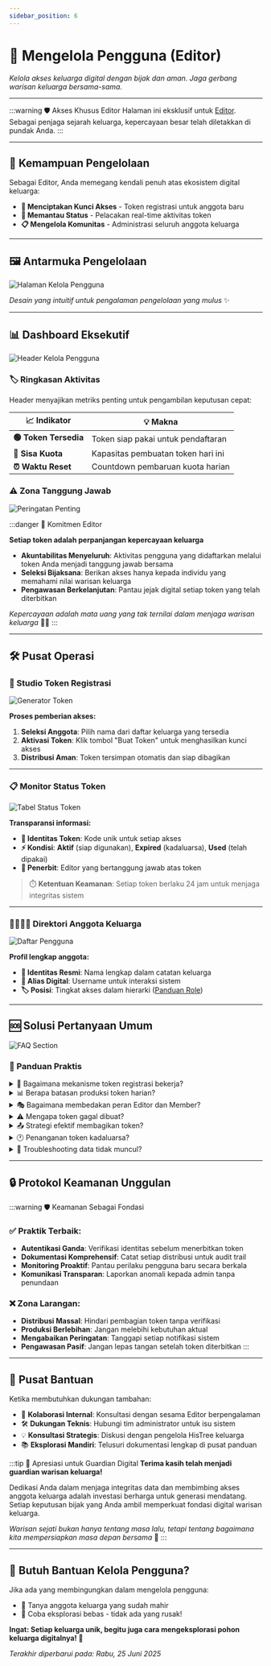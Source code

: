```yaml
---
sidebar_position: 6
---
```

# 👥 Mengelola Pengguna (Editor)

*Kelola akses keluarga digital dengan bijak dan aman. Jaga gerbang warisan keluarga bersama-sama.*

---

:::warning 🛡️ Akses Khusus Editor
Halaman ini eksklusif untuk [Editor](/docs/apa-itu/user_roles_guide#%EF%B8%8F-editor---penjaga-sejarah-keluarga). Sebagai penjaga sejarah keluarga, kepercayaan besar telah diletakkan di pundak Anda.
:::

---

## 🎯 Kemampuan Pengelolaan

Sebagai Editor, Anda memegang kendali penuh atas ekosistem digital keluarga:

- **🎫 Menciptakan Kunci Akses** - Token registrasi untuk anggota baru
- **👀 Memantau Status** - Pelacakan real-time aktivitas token
- **📋 Mengelola Komunitas** - Administrasi seluruh anggota keluarga

---

## 🖼️ Antarmuka Pengelolaan

![Halaman Kelola Pengguna](./img/kelola-pengguna/page.png)

*Desain yang intuitif untuk pengalaman pengelolaan yang mulus* ✨

---

## 📊 Dashboard Eksekutif

![Header Kelola Pengguna](./img/kelola-pengguna/header.png)

### 🏷️ Ringkasan Aktivitas

Header menyajikan metriks penting untuk pengambilan keputusan cepat:

| 📈 **Indikator** | 💡 **Makna** |
|------------------|--------------|
| **🟢 Token Tersedia** | Token siap pakai untuk pendaftaran |
| **🎯 Sisa Kuota** | Kapasitas pembuatan token hari ini |
| **⏰ Waktu Reset** | Countdown pembaruan kuota harian |

### ⚠️ Zona Tanggung Jawab

![Peringatan Penting](./img/kelola-pengguna/warning.png)

:::danger 🚨 Komitmen Editor

**Setiap token adalah perpanjangan kepercayaan keluarga**

- **Akuntabilitas Menyeluruh**: Aktivitas pengguna yang didaftarkan melalui token Anda menjadi tanggung jawab bersama
- **Seleksi Bijaksana**: Berikan akses hanya kepada individu yang memahami nilai warisan keluarga
- **Pengawasan Berkelanjutan**: Pantau jejak digital setiap token yang telah diterbitkan

*Kepercayaan adalah mata uang yang tak ternilai dalam menjaga warisan keluarga* 🦸‍♂️
:::

---

## 🛠️ Pusat Operasi

### 🎫 Studio Token Registrasi

![Generator Token](./img/kelola-pengguna/buat_token.png)

**Proses pemberian akses:**
1. **Seleksi Anggota**: Pilih nama dari daftar keluarga yang tersedia
2. **Aktivasi Token**: Klik tombol "Buat Token" untuk menghasilkan kunci akses
3. **Distribusi Aman**: Token tersimpan otomatis dan siap dibagikan

---

### 📋 Monitor Status Token

![Tabel Status Token](./img/kelola-pengguna/tabel_token.png)

**Transparansi informasi:**
- **🔑 Identitas Token**: Kode unik untuk setiap akses
- **⚡ Kondisi**: **Aktif** (siap digunakan), **Expired** (kadaluarsa), **Used** (telah dipakai)
- **👤 Penerbit**: Editor yang bertanggung jawab atas token

> ⏱️ **Ketentuan Keamanan**: Setiap token berlaku 24 jam untuk menjaga integritas sistem

---

### 👨‍👩‍👧‍👦 Direktori Anggota Keluarga

![Daftar Pengguna](./img/kelola-pengguna/kelola_akun.png)

**Profil lengkap anggota:**
- **📛 Identitas Resmi**: Nama lengkap dalam catatan keluarga
- **👤 Alias Digital**: Username untuk interaksi sistem
- **🏷️ Posisi**: Tingkat akses dalam hierarki ([Panduan Role](/docs/apa-itu/user_roles_guide))

---

## 🆘 Solusi Pertanyaan Umum

![FAQ Section](./img/kelola-pengguna/faq.png)

### 🧩 Panduan Praktis

<details>
<summary>🔐 Bagaimana mekanisme token registrasi bekerja?</summary>

Token registrasi adalah kunci digital yang menghubungkan anggota keluarga dengan sistem. Setiap token dikustomisasi untuk individu tertentu dengan masa aktif 24 jam. Sistem otomatis menonaktifkan token setelah berhasil digunakan untuk menjaga keamanan.

</details>

<details>
<summary>📊 Berapa batasan produksi token harian?</summary>

Sistem menerapkan batas maksimal 80 token per periode 24 jam. Reset otomatis terjadi setiap tengah malam WIB. Dashboard menampilkan sisa kuota secara real-time untuk perencanaan yang lebih baik.

</details>

<details>
<summary>🎭 Bagaimana membedakan peran Editor dan Member?</summary>

Editor memiliki otoritas penuh: mengedit silsilah, mengelola media, membuat album, administrasi akun, dan menerbitkan token. Member berperan sebagai kontributor dengan akses terbatas untuk menjaga keseimbangan antara partisipasi dan keamanan.

</details>

<details>
<summary>⚠️ Mengapa token gagal dibuat?</summary>

Kegagalan pembuatan token disebabkan oleh: kuota harian terpenuhi, belum memilih anggota target, atau gangguan konektivitas. Solusi: periksa dashboard status, pastikan seleksi lengkap, atau gunakan tombol refresh untuk sinkronisasi ulang.

</details>

<details>
<summary>📤 Strategi efektif membagikan token?</summary>

Manfaatkan fitur "Copy" untuk mendapatkan pesan template yang telah diformat profesional. Pesan berisi tautan registrasi dan token yang dapat langsung dibagikan melalui berbagai platform komunikasi dengan tampilan yang rapi.

</details>

<details>
<summary>🕐 Penanganan token kadaluarsa?</summary>

Token yang melewati batas waktu tidak dapat direvitalisasi. Prosedur standar: buat token pengganti untuk anggota yang sama. Masa berlaku 24 jam memberikan keseimbangan antara keamanan dan fleksibilitas penggunaan.

</details>

<details>
<summary>🔄 Troubleshooting data tidak muncul?</summary>

Ketika data anggota tidak tampil, lakukan langkah berikut: klik "Retry" untuk reload, refresh browser secara manual, verifikasi stabilitas koneksi internet. Untuk masalah persisten, eskalasi ke administrator sistem.

</details>

---

## 🔒 Protokol Keamanan Unggulan

:::warning 🛡️ Keamanan Sebagai Fondasi

### ✅ Praktik Terbaik:
- **Autentikasi Ganda**: Verifikasi identitas sebelum menerbitkan token
- **Dokumentasi Komprehensif**: Catat setiap distribusi untuk audit trail
- **Monitoring Proaktif**: Pantau perilaku pengguna baru secara berkala
- **Komunikasi Transparan**: Laporkan anomali kepada admin tanpa penundaan

### ❌ Zona Larangan:
- **Distribusi Massal**: Hindari pembagian token tanpa verifikasi
- **Produksi Berlebihan**: Jangan melebihi kebutuhan aktual
- **Mengabaikan Peringatan**: Tanggapi setiap notifikasi sistem
- **Pengawasan Pasif**: Jangan lepas tangan setelah token diterbitkan
:::

---

## 🤝 Pusat Bantuan

Ketika membutuhkan dukungan tambahan:

- 🌟 **Kolaborasi Internal**: Konsultasi dengan sesama Editor berpengalaman
- 🛠️ **Dukungan Teknis**: Hubungi tim administrator untuk isu sistem
- 💡 **Konsultasi Strategis**: Diskusi dengan pengelola HisTree keluarga
- 📚 **Eksplorasi Mandiri**: Telusuri dokumentasi lengkap di pusat panduan

:::tip 💝 Apresiasi untuk Guardian Digital
**Terima kasih telah menjadi guardian warisan keluarga!** 

Dedikasi Anda dalam menjaga integritas data dan membimbing akses anggota keluarga adalah investasi berharga untuk generasi mendatang. Setiap keputusan bijak yang Anda ambil memperkuat fondasi digital warisan keluarga.

*Warisan sejati bukan hanya tentang masa lalu, tetapi tentang bagaimana kita mempersiapkan masa depan bersama* 🌟
:::

---

## 🤔 Butuh Bantuan Kelola Pengguna?

Jika ada yang membingungkan dalam mengelola pengguna:
- 👥 Tanya anggota keluarga yang sudah mahir  
- 🔄 Coba eksplorasi bebas - tidak ada yang rusak!

**Ingat: Setiap keluarga unik, begitu juga cara mengeksplorasi pohon keluarga digitalnya! 🤗**

*Terakhir diperbarui pada: Rabu, 25 Juni 2025*